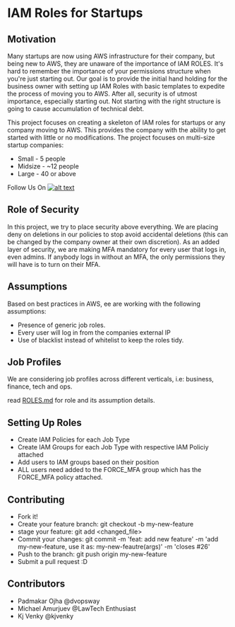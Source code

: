 # IAM Roles for Startups



## Motivation

Many startups are now using AWS infrastructure for their company, but being new to AWS, they are unaware of the importance of IAM ROLES. It's hard to remember the importance of your permissions structure when you're just starting out. Our goal is to provide the initial hand holding for the business owner with setting up IAM Roles with basic templates to expedite the process of moving you to AWS. After all, security is of utmost importance, especially starting out. Not starting with the right structure is going to cause accumulation of technical debt.

This project focuses on creating a skeleton of IAM roles for startups or any company moving to AWS. This provides the company with the ability to get started with little or no modifications. The project focuses on multi-size startup companies:

- Small - 5 people
- Midsize - ~12 people
- Large - 40 or above

Follow Us On [![alt text][2.1]][2]

[2.1]: http://i.imgur.com/P3YfQoD.png
[2]: http://www.facebook.com/SingaporeTechEntrepreneurs/

## Role of Security

In this project, we try to place security above everything. We are placing deny on deletions in our policies to stop avoid accidental deletions (this can be changed by the company owner at their own discretion). As an added layer of security, we are making MFA mandatory for every user that logs in, even admins. If anybody logs in without an MFA, the only permissions they will have is to turn on their MFA.

## Assumptions

Based on best practices in AWS, ee are working with the following assumptions:

- Presence of generic job roles.
- Every user will log in from the companies external IP
- Use of blacklist instead of whitelist to keep the roles tidy.

## Job Profiles

We are considering job profiles across different verticals, i.e: business, finance, tech and ops.

read [ROLES.md](https://github.com/Singapore-Tech-Entrepreneurs/Startup-AWS-IAM-Roles/blob/master/ROLES.md) for role and its assumption details.

## Setting Up Roles

- Create IAM Policies for each Job Type
- Create IAM Groups for each Job Type with respective IAM Policiy attached
- Add users to IAM groups based on their position
- ALL users need added to the FORCE_MFA group which has the FORCE_MFA policy attached.

## Contributing

- Fork it!
- Create your feature branch: git checkout -b my-new-feature
- stage your feature: git add <changed_file>
- Commit your changes: git commit -m 'feat: add new feature' -m 'add my-new-feature, use it as: my-new-feautre(args)' -m 'closes #26'
- Push to the branch: git push origin my-new-feature
- Submit a pull request :D


## Contributors

- Padmakar Ojha @dvopsway
- Michael Amurjuev @LawTech Enthusiast
- Kj Venky @kjvenky
